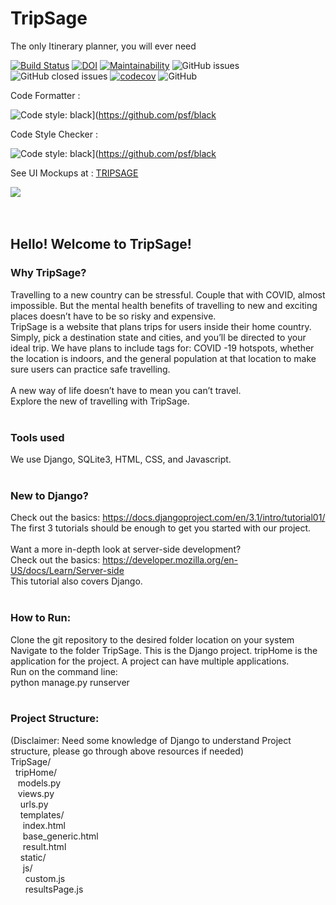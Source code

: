 # TripSage
The only Itinerary planner, you will ever need 

[![Build Status](https://travis-ci.com/akashsrikanth2310/TripSage.svg?branch=master)](https://travis-ci.com/akashsrikanth2310/TripSage)
[![DOI](https://zenodo.org/badge/299120263.svg)](https://zenodo.org/badge/latestdoi/299120263)
[![Maintainability](https://api.codeclimate.com/v1/badges/576c3ed7254e83498bcc/maintainability)](https://codeclimate.com/github/akashsrikanth2310/TripSage/maintainability)
![GitHub issues](https://img.shields.io/github/issues-raw/TripSage/TripSage)
![GitHub closed issues](https://img.shields.io/github/issues-closed-raw/TripSage/TripSage)
[![codecov](https://codecov.io/gh/akashsrikanth2310/TripSage/branch/master/graph/badge.svg)](https://codecov.io/gh/akashsrikanth2310/TripSage)
![GitHub](https://img.shields.io/github/license/TripSage/TripSage)

Code Formatter : 

![Code style: black](https://img.shields.io/badge/code%20style-black-000000.svg)](https://github.com/psf/black 

Code Style Checker : 

![Code style: black](https://img.shields.io/badge/code%20style-black-000000.svg)](https://github.com/psf/black

See UI Mockups at : [TRIPSAGE](http://xd.adobe.com/view/4b11902d-7907-4938-846e-cf4fd00181af-1e42/)

[<img src = "https://github.com/TripSage/TripSage/blob/master/Assets/TripSage%20Playable.png">](https://youtu.be/N0GYVmutWzM)
</br>
</br>
</br>
## Hello! Welcome to TripSage! </br>
### Why TripSage? </br>
Travelling to a new country can be stressful. Couple that with COVID, almost impossible. But the mental health benefits of travelling to new and exciting places doesn’t have to be so risky and expensive. </br>
TripSage is a website that plans trips for users inside their home country. Simply, pick a destination state and cities, and you’ll be directed to your ideal trip. We have plans to include tags for: COVID -19 hotspots, whether the location is indoors, and the general population at that location to make sure users can practice safe travelling.</br>
</br>
A new way of life doesn’t have to mean you can’t travel.</br>
Explore the new of travelling with TripSage.</br>
</br>
### Tools used </br>
We use Django, SQLite3, HTML, CSS, and Javascript. </br>
</br>
### New to Django? </br>
Check out the basics: https://docs.djangoproject.com/en/3.1/intro/tutorial01/ </br>
The first 3 tutorials should be enough to get you started with our project. </br>
</br>
Want a more in-depth look at server-side development? </br>
Check out the basics: https://developer.mozilla.org/en-US/docs/Learn/Server-side </br>
This tutorial also covers Django.</br>
</br>
### How to Run: </br>
Clone the git repository to the desired folder location on your system
Navigate to the folder TripSage. This is the Django project. tripHome is the application for the project. A project can have multiple applications. </br>
Run on the command line: </br>
python manage.py runserver </br>
</br>
### Project Structure:</br>
(Disclaimer: Need some knowledge of Django to understand Project structure, please go through above resources if needed)</br>
TripSage/</br>
&nbsp; tripHome/</br>
&nbsp;&nbsp; models.py </br>
&nbsp;&nbsp; views.py </br>
&nbsp;&nbsp;&nbsp; urls.py </br>
&nbsp;&nbsp;&nbsp; templates/ </br>
&nbsp;&nbsp;&nbsp;&nbsp; index.html </br>
&nbsp;&nbsp;&nbsp;&nbsp; base_generic.html </br>
&nbsp;&nbsp;&nbsp;&nbsp; result.html</br>
&nbsp;&nbsp;&nbsp; static/ </br>
&nbsp;&nbsp;&nbsp;&nbsp; js/ </br>
&nbsp;&nbsp;&nbsp;&nbsp;&nbsp; custom.js </br>
&nbsp;&nbsp;&nbsp;&nbsp;&nbsp; resultsPage.js </br>
</br>
